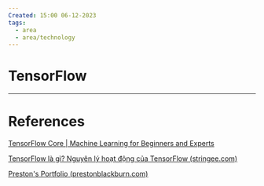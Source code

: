 ```yaml
---
Created: 15:00 06-12-2023
tags:
  - area
  - area/technology
---
```


# TensorFlow





--- 
# References

[TensorFlow Core | Machine Learning for Beginners and Experts](https://www.tensorflow.org/overview)

[TensorFlow là gì? Nguyên lý hoạt động của TensorFlow (stringee.com)](https://stringee.com/vi/blog/post/Tensorflow-la-gi)

[Preston's Portfolio (prestonblackburn.com)](https://www.prestonblackburn.com/projects/RecommendationProject)